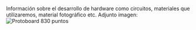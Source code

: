 Información sobre el desarrollo de hardware como circuitos, materiales que utilizaremos, material fotográfico etc.
Adjunto imagen: ![Protoboard 830 puntos](Imégenes/Protoboard)


